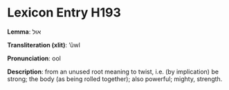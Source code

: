 # Lexicon Entry H193

**Lemma**: אוּל

**Transliteration (xlit)**: ʼûwl

**Pronunciation**: ool

**Description**:
from an unused root meaning to twist, i.e. (by implication) be strong; the body (as being rolled together); also powerful; mighty, strength.

